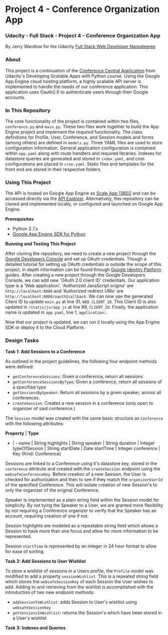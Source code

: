 # Project 4 - Conference Organization App
### Udacity - Full Stack - Project 4 - Conference Organization App

By Jerry Wardlow for the Udacity [Full Stack Web Developer Nanodegree](https://www.udacity.com/course/full-stack-web-developer-nanodegree--nd004)

### About

This project is a continuation of the [Conference Central Application](https://github.com/udacity/ud858) from Udacity's Developing Scalable
Apps with Python course. Using the Google App Engine cloud hosting platform, a
highly scalable API server is implemented to handle the needs of our conference
application. This application uses Oauth2.0 to authenticate users through their
Google accounts.

### In This Repository

The core functionality of the project is contained within two files, `conference.py`
and `main.py`. These two files work together to build the App Engine project and
implement the required functionality. The class definitions for Profile, User,
Conference, and Session models and forms (among others) are defined in `models.py`.
Three YAML files are used to store configuration information. General application
configuration is contained within `app.yaml` along with route handlers and required
libraries. Indexes for datastore queries are generated and stored in `index.yaml`,
and cron configurations are placed in `cron.yaml`. Static files and templates for
the front end are stored in their respective folders.

### Using This Project

The API is hosted on Google App Engine as [Scale App 13602](https://scale-app-13602.appspot.com/)
and can be accessed directly via the [API Explorer](https://scale-app-13602.appspot.com/_ah/api/explorer). Alternatively,
this repository can be cloned and implemented locally, or configured and launched
on Google App Engine.

**Prerequisites**

* Python 2.7.x
* [Google App Engine SDK for Python](https://cloud.google.com/appengine/downloads?hl=en)

**Running and Testing This Project**

After cloning the repository, we need to create a new project through the [Google
Developers Console](https://console.developers.google.com/) and set up OAuth credentials.
Though a detailed tutorial for setting up OAuth credentials is outside the scope
of this project, in depth information can be found through [Google Identity
Platform](https://developers.google.com/identity/protocols/OAuth2?hl=en) guides.
After creating a new project through the Google Developers Console, we can
add new 'OAuth 2.0 client ID' credentials. Our application type is a 'Web
application'. 'Authorized JavaScript origins' are `http://localhost:8080` and
'Authorized redirect URIs' are `http://localhost:8080/oauth2callback`. We can now
use the generated Client ID to update `main.py` at line 31, `WEB_CLIENT_ID`. This
Client ID is also updated in `/static/js/app.js` at line 89, `CLIENT_ID`. Finally,
the application name is updated in `app.yaml`, line 1, `application:`.

Now that our project is updated, we can run it locally using the App Engine SDK
or deploy it to the Cloud Platform.

### Design Tasks

**Task 1: Add Sessions to a Conference**

As outlined in the project guidelines, the following four endpoint methods were defined:

* `getConferenceSessions`: Given a conference, return all sessions
* `getConferenceSessionsByType`: Given a conference, return all sessions of a specified type
* `getSessionsBySpeaker`: Return all sessions by a given speaker, across all conferences.
* `createSession`: Creates a new session in a conference (only open to organizer of said conference.)

The `Session` model was created with the same basic structure as `Conference` with the following attributes:

**Property** | **Type**
- | -
name | String
highlights | String
speaker | String
duration | Integer
typeOfSession | String
startDate | Date
startTime | Integer
conference | Key (Kind: Conference)

Sessions are linked to a Conference using it's datastore key, stored in the `conference` attribute and created with the `createSession` endpoint using the
`websafeConferenceKey`. Before creation of a new Session, the User is checked for authorization and then to see if they match the `organizerUserId` of the specified Conference. This will isolate creation of new Session's to only the organizer of the original Conference.

Speaker is implemented as a plain string field within the Session model for
simplicity. By not tying the Speaker to a User, we are granted more flexibility
by not requiring a Conference organizer to verify that the Speaker has an account,
requiring creation of one if not.

Session highlights are modeled as a repeatable string field which allows a Session
to have more than one focus and allow for more information to be represented.

Session `startTime` is represented by an integer in 24 hour format to allow for
ease of sorting.

**Task 2: Add Sessions to User Wishlist**

To store a wishlist of sessions in a Users profile, the `Profile` model was
modified to add a property `sessionWishlist`. This is a repeated string field which
stores the `websafeSessionKey` of each Session the User wishes to add. Adding
to and retrieving from the wishlist is accomplished with the introduction of two
new endpoint methods:

* `addSessionToWishlist`: adds Session to User's wishlist using `websafeSessionKey`
* `getSessionsInWishlist`: returns the Session's which have been stored in a User's wishlist

**Task 3: Indexes and Queries**

